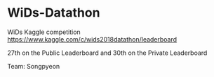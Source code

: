# WiDs-Datathon
WiDs Kaggle competition
https://www.kaggle.com/c/wids2018datathon/leaderboard

27th on the Public Leaderboard and 30th on the Private Leaderboard

Team: Songpyeon


